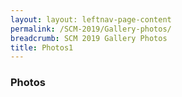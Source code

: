 ```yaml
---
layout: layout: leftnav-page-content
permalink: /SCM-2019/Gallery-photos/
breadcrumb: SCM 2019 Gallery Photos
title: Photos1
---
```

### **Photos**


